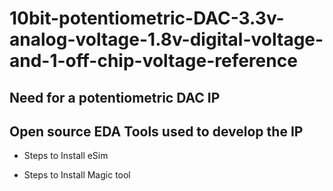 # 10bit-potentiometric-DAC-3.3v-analog-voltage-1.8v-digital-voltage-and-1-off-chip-voltage-reference

## Need for a potentiometric DAC IP

## Open source EDA Tools used to develop the IP

*  Steps to Install eSim

*  Steps to Install Magic tool
